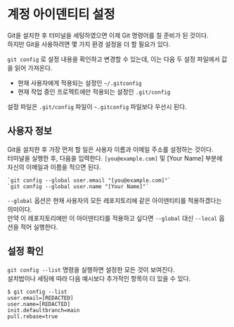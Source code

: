 # 계정 아이덴티티 설정
Git을 설치한 후 터미널을 세팅하였으면 이제 Git 명령어를 칠 준비가 된 것이다.  
하지만 Git을 사용하려면 몇 가지 환경 설정을 더 할 필요가 있다.

`git config` 로 설정 내용을 확인하고 변경할 수 있는데, 이는 다음 두 설정 파일에서 값을 읽어 가져온다.

* 현재 사용자에게 적용되는 설정인 `~/.gitconfig`
* 현재 작업 중인 프로젝트에만 적용되는 설정인 `.git/config`

설정 파일은 `.git/config` 파일이 `~.gitconfig` 파일보다 우선시 된다.

## 사용자 정보
Git을 설치한 후 가장 먼저 할 일은 사용자 이름과 이메일 주소를 설정하는 것이다.  
터미널을 실행한 후, 다음을 입력한다. `[you@example.com]` 및 [Your Name] 부분에 자신의 이메일과 이름을 적으면 된다.

```
`git config --global user.email "[you@example.com]"`
`git config --global user.name "[Your Name]"`
```

`--global` 옵션은 현재 사용자의 모든 레포지토리에 같은 아이덴티티를 적용하겠다는 의미이다.  
만약 이 레포지토리에만 이 아이덴티티를 적용하고 싶다면 `--global` 대신 `--local` 옵션을 적어 실행한다.

## 설정 확인
`git config --list` 명령을 실행하면 설정한 모든 것이 보여진다.  
설치법이나 세팅에 따라 다음 예시보다 추가적인 항목이 더 있을 수 있다.

```
$ git config --list
user.email=[REDACTED]
user.name=[REDACTED]
init.defaultbranch=main
pull.rebase=true
```

